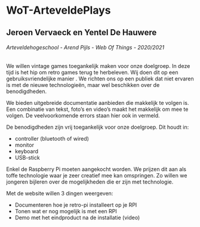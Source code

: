 # WoT-ArteveldePlays

## Jeroen Vervaeck en Yentel De Hauwere

###### Arteveldehogeschool - Arend Pijls - Web Of Things - 2020/2021

We willen vintage games toegankelijk maken voor onze doelgroep. In deze tijd is het hip om retro games terug te herbeleven. Wij doen dit op een gebruiksvriendelijke manier . We richten ons op een publiek dat niet ervaren is met de nieuwe technologieën, maar wel beschikken over de benodigdheden. 

We bieden uitgebreide documentatie aanbieden die makkelijk te volgen is. Een combinatie van tekst, foto’s en video’s maakt het makkelijk om mee te volgen. De veelvoorkomende errors staan hier ook in vermeld.

De benodigdheden zijn vrij toegankelijk voor onze doelgroep. Dit houdt in:
- controller (bluetooth of wired)
- monitor
- keyboard
- USB-stick

Enkel de Raspberry Pi moeten aangekocht worden. We prijzen dit aan als toffe technologie waar je zeer creatief mee kan omspringen. Zo willen we jongeren bijleren over de mogelijkheden die er zijn met technologie.

Met de website willen 3 dingen weergeven:
- Documenteren hoe je retro-pi installeert op je RPI
- Tonen wat er nog mogelijk is met een RPI
- Demo met het eindproduct na de installatie (video)

